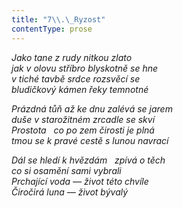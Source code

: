 ```yaml
---
title: "7\\.\_Ryzost"
contentType: prose
---
```


_Jako tane z rudy nitkou zlato  
jak v olovu stříbro blyskotně se hne  
v tiché tavbě srdce rozsvěcí se  
bludičkový kámen řeky temnotné_

  

_Prázdná tůň až ke dnu zalévá se jarem  
duše v starožitném zrcadle se skví  
Prostota   co po zem čirosti je plná  
tmou se k pravé cestě s lunou navrací_

  

_Dál se hledí k hvězdám   zpívá o těch  
co si osamění sami vybrali  
Prchající voda — život této chvíle  
Čiročirá luna — život bývalý_
